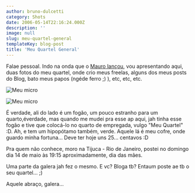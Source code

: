 ```yaml
---
author: bruno-dulcetti
category: Shots
date: 2006-05-14T22:16:24.000Z
description: ''
image: null
slug: meu-quartel-general
templateKey: blog-post
title: 'Meu Quartel General'
---
```


Falae pessoal.
Indo na onda que o <a href="http://www.carreirasolo.org/archives/com_voces.html">Mauro lançou</a>, vou apresentando aqui, duas fotos do meu quartel, onde crio meus freelas, alguns dos meus posts do Blog, bato meus papos (ngéde ferro ;) ), etc, etc, etc.

![Meu micro](/assets/images/posts/micro.jpg)

![Meu micro](/assets/images/posts/micro02.jpg)

É verdade, ali do lado é um fogão, um pouco estranho para um quarto,éverdade, mas quando me mudei pra esse ap aqui, jah tinha esse fogão e tive que colocá-lo no quarto de empregada, vulgo "Meu Quartel" :D. Ah, e tem um hipopótamo também, verde. Aquele lá é meu cofre, onde guardo minha fortuna... Deve ter hoje uns 25... centavos :D

Pra quem não conhece, moro na Tijuca - Rio de Janeiro, postei no domingo dia 14 de maio às 19:15 aproximadamente, dia das mães.

Uma parte da galera jah fez o mesmo. E vc? Bloga tb? Entaum poste ae tb o seu quartel... ;)

Aquele abraço, galera...
